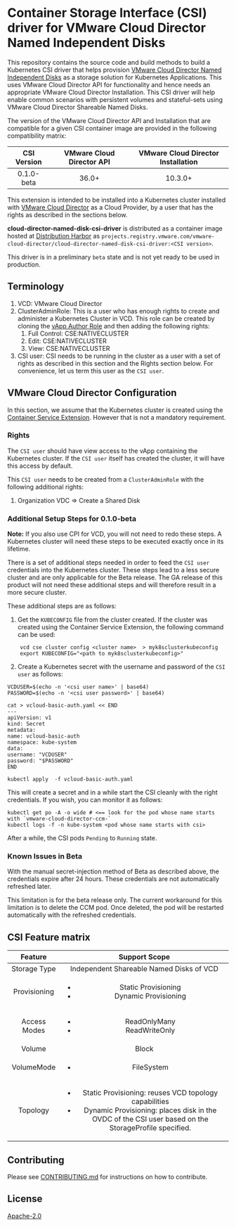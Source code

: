 # Container Storage Interface (CSI) driver for VMware Cloud Director Named Independent Disks
This repository contains the source code and build methods to build a Kubernetes CSI driver that helps provision [VMware Cloud Director Named Independent Disks](https://docs.vmware.com/en/VMware-Cloud-Director/10.3/VMware-Cloud-Director-Tenant-Portal-Guide/GUID-8F8BFCD3-071A-4E45-BAC0-A9B78F2C19CE.html) as a storage solution for Kubernetes Applications. This uses VMware Cloud Director API for functionality and hence needs an appropriate VMware Cloud Director Installation. This CSI driver will help enable common scenarios with persistent volumes and stateful-sets using VMware Cloud Director Shareable Named Disks.

The version of the VMware Cloud Director API and Installation that are compatible for a given CSI container image are provided in the following compatibility matrix:

| CSI Version | VMware Cloud Director API | VMware Cloud Director Installation |
| :---------: | :-----------------------: | :--------------------------------: |
| 0.1.0-beta | 36.0+ | 10.3.0+|

This extension is intended to be installed into a Kubernetes cluster installed with [VMware Cloud Director](https://www.vmware.com/products/cloud-director.html) as a Cloud Provider, by a user that has the rights as described in the sections below.

**cloud-director-named-disk-csi-driver** is distributed as a container image hosted at [Distribution Harbor](https://projects.registry.vmware.com) as `projects.registry.vmware.com/vmware-cloud-director/cloud-director-named-disk-csi-driver:<CSI version>`.

This driver is in a preliminary `beta` state and is not yet ready to be used in production.

## Terminology
1. VCD: VMware Cloud Director
2. ClusterAdminRole: This is a user who has enough rights to create and administer a Kubernetes Cluster in VCD. This role can be created by cloning the [vApp Author Role](https://docs.vmware.com/en/VMware-Cloud-Director/10.3/VMware-Cloud-Director-Tenant-Portal-Guide/GUID-BC504F6B-3D38-4F25-AACF-ED584063754F.html) and then adding the following rights:
   1. Full Control: CSE:NATIVECLUSTER
   2. Edit: CSE:NATIVECLUSTER
   3. View: CSE:NATIVECLUSTER
3. CSI user: CSI needs to be running in the cluster as a user with a set of rights as described in this section and the Rights section below. For convenience, let us term this user as the `CSI user`.

## VMware Cloud Director Configuration
In this section, we assume that the Kubernetes cluster is created using the [Container Service Extension](https://github.com/vmware/container-service-extension). However that is not a mandatory requirement.

### Rights
The `CSI user` should have view access to the vApp containing the Kubernetes cluster. If the `CSI user` itself has created the cluster, it will have this access by default.

This `CSI user` needs to be created from a `ClusterAdminRole` with the following additional rights:
1. Organization VDC => Create a Shared Disk

### Additional Setup Steps for 0.1.0-beta
**Note:** If you also use CPI for VCD, you will not need to redo these steps. A Kubernetes cluster will need these steps to be executed exactly once in its lifetime.

There is a set of additional steps needed in order to feed the `CSI user` credentials into the Kubernetes cluster. These steps lead to a less secure cluster and are only applicable for the Beta release. The GA release of this product will not need these additional steps and will therefore result in a more secure cluster.

These additional steps are as follows:
1. Get the `KUBECONFIG` file from the cluster created. If the cluster was created using the Container Service Extension, the following command can be used:
```
    vcd cse cluster config <cluster name>  > myk8sclusterkubeconfig
    export KUBECONFIG="<path to myk8sclusterkubeconfig>"
```
2. Create a Kubernetes secret with the username and password of the `CSI user` as follows:
```
VCDUSER=$(echo -n '<csi user name>' | base64)
PASSWORD=$(echo -n '<csi user password>' | base64)

cat > vcloud-basic-auth.yaml << END
---
apiVersion: v1
kind: Secret
metadata:
name: vcloud-basic-auth
namespace: kube-system
data:
username: "VCDUSER"
password: "$PASSWORD"
END

kubectl apply  -f vcloud-basic-auth.yaml
```
This will create a secret and in a while start the CSI cleanly with the right credentials. If you wish, you can monitor it as follows:
```
kubectl get po -A -o wide # <== look for the pod whose name starts with `vmware-cloud-director-ccm-`
kubectl logs -f -n kube-system <pod whose name starts with csi>
```

After a while, the CSI pods `Pending` to `Running` state.

### Known Issues in Beta
With the manual secret-injection method of Beta as described above, the credentials expire after 24 hours. These credentials are not automatically refreshed later.

This limitation is for the beta release only. The current workaround for this limitation is to delete the CCM pod. Once deleted, the pod will be restarted automatically with the refreshed credentials.


## CSI Feature matrix
| Feature | Support Scope |
| :---------: | :-----------------------: |
| Storage Type | Independent Shareable Named Disks of VCD |
|Provisioning|<ul><li>Static Provisioning</li><li>Dynamic Provisioning</li></ul>|
|Access Modes|<ul><li>ReadOnlyMany</li><li>ReadWriteOnly</li></ul>|
|Volume|Block|
|VolumeMode|<ul><li>FileSystem</li></ul>|
|Topology|<ul><li>Static Provisioning: reuses VCD topology capabilities</li><li>Dynamic Provisioning: places disk in the OVDC of the CSI user based on the StorageProfile specified.</li></ul>|

## Contributing
Please see [CONTRIBUTING.md](CONTRIBUTING.md) for instructions on how to contribute.


## License
[Apache-2.0](LICENSE.txt)
